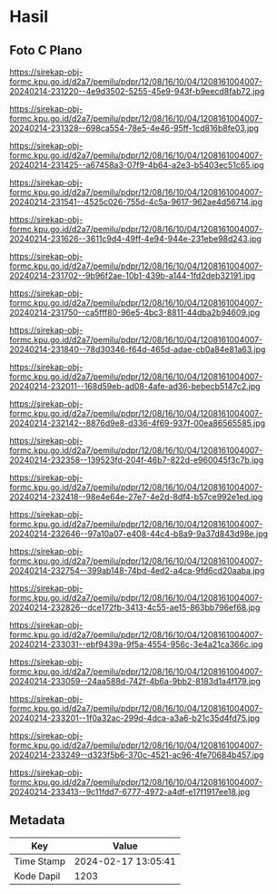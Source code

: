 # Hasil

## Foto C Plano

https://sirekap-obj-formc.kpu.go.id/d2a7/pemilu/pdpr/12/08/16/10/04/1208161004007-20240214-231220--4e9d3502-5255-45e9-943f-b9eecd8fab72.jpg

https://sirekap-obj-formc.kpu.go.id/d2a7/pemilu/pdpr/12/08/16/10/04/1208161004007-20240214-231328--698ca554-78e5-4e46-95ff-1cd816b8fe03.jpg

https://sirekap-obj-formc.kpu.go.id/d2a7/pemilu/pdpr/12/08/16/10/04/1208161004007-20240214-231425--a67458a3-07f9-4b64-a2e3-b5403ec51c65.jpg

https://sirekap-obj-formc.kpu.go.id/d2a7/pemilu/pdpr/12/08/16/10/04/1208161004007-20240214-231541--4525c026-755d-4c5a-9617-962ae4d56714.jpg

https://sirekap-obj-formc.kpu.go.id/d2a7/pemilu/pdpr/12/08/16/10/04/1208161004007-20240214-231626--3611c9d4-49ff-4e94-944e-231ebe98d243.jpg

https://sirekap-obj-formc.kpu.go.id/d2a7/pemilu/pdpr/12/08/16/10/04/1208161004007-20240214-231702--9b96f2ae-10b1-439b-a144-1fd2deb32191.jpg

https://sirekap-obj-formc.kpu.go.id/d2a7/pemilu/pdpr/12/08/16/10/04/1208161004007-20240214-231750--ca5fff80-96e5-4bc3-8811-44dba2b94609.jpg

https://sirekap-obj-formc.kpu.go.id/d2a7/pemilu/pdpr/12/08/16/10/04/1208161004007-20240214-231840--78d30346-f64d-465d-adae-cb0a84e81a63.jpg

https://sirekap-obj-formc.kpu.go.id/d2a7/pemilu/pdpr/12/08/16/10/04/1208161004007-20240214-232011--168d59eb-ad08-4afe-ad36-bebecb5147c2.jpg

https://sirekap-obj-formc.kpu.go.id/d2a7/pemilu/pdpr/12/08/16/10/04/1208161004007-20240214-232142--8876d9e8-d336-4f69-937f-00ea86565585.jpg

https://sirekap-obj-formc.kpu.go.id/d2a7/pemilu/pdpr/12/08/16/10/04/1208161004007-20240214-232358--139523fd-204f-46b7-822d-e960045f3c7b.jpg

https://sirekap-obj-formc.kpu.go.id/d2a7/pemilu/pdpr/12/08/16/10/04/1208161004007-20240214-232418--98e4e64e-27e7-4e2d-8df4-b57ce992e1ed.jpg

https://sirekap-obj-formc.kpu.go.id/d2a7/pemilu/pdpr/12/08/16/10/04/1208161004007-20240214-232646--97a10a07-e408-44c4-b8a9-9a37d843d98e.jpg

https://sirekap-obj-formc.kpu.go.id/d2a7/pemilu/pdpr/12/08/16/10/04/1208161004007-20240214-232754--399ab148-74bd-4ed2-a4ca-9fd6cd20aaba.jpg

https://sirekap-obj-formc.kpu.go.id/d2a7/pemilu/pdpr/12/08/16/10/04/1208161004007-20240214-232826--dce172fb-3413-4c55-ae15-863bb796ef68.jpg

https://sirekap-obj-formc.kpu.go.id/d2a7/pemilu/pdpr/12/08/16/10/04/1208161004007-20240214-233031--ebf9439a-9f5a-4554-956c-3e4a21ca366c.jpg

https://sirekap-obj-formc.kpu.go.id/d2a7/pemilu/pdpr/12/08/16/10/04/1208161004007-20240214-233059--24aa588d-742f-4b6a-9bb2-8183d1a4f179.jpg

https://sirekap-obj-formc.kpu.go.id/d2a7/pemilu/pdpr/12/08/16/10/04/1208161004007-20240214-233201--1f0a32ac-299d-4dca-a3a6-b21c35d4fd75.jpg

https://sirekap-obj-formc.kpu.go.id/d2a7/pemilu/pdpr/12/08/16/10/04/1208161004007-20240214-233249--d323f5b6-370c-4521-ac96-4fe70684b457.jpg

https://sirekap-obj-formc.kpu.go.id/d2a7/pemilu/pdpr/12/08/16/10/04/1208161004007-20240214-233413--9c11fdd7-6777-4972-a4df-e17f1917ee18.jpg


## Metadata

| Key        | Value               |
| ---------- | ------------------- |
| Time Stamp | 2024-02-17 13:05:41 |
| Kode Dapil | 1203                |



